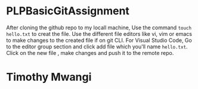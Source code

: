 # PLPBasicGitAssignment

After cloning the github repo to my locall machine, Use the command `touch hello.txt` to creat the file.
Use the different file editors like vi, vim or emacs to make changes to the created file if on git CLI.
For Visual Studio Code, Go to the editor group section and click add file which you'll name `hello.txt`. Click on the new file , make changes and push it to the remote repo.

# Timothy Mwangi
